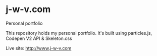 # j-w-v.com
Personal portfolio

This repository holds my personal portfolio. It's built using particles.js, Codepen V2 API & Skeleton.css

Live site: http://www.j-w-v.com
